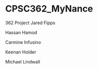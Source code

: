 # CPSC362_MyNance
362 Project 
Jared Fipps

Hassan Hamod

Carmine Infusino

Keenan Holder

Michael Lindwall
